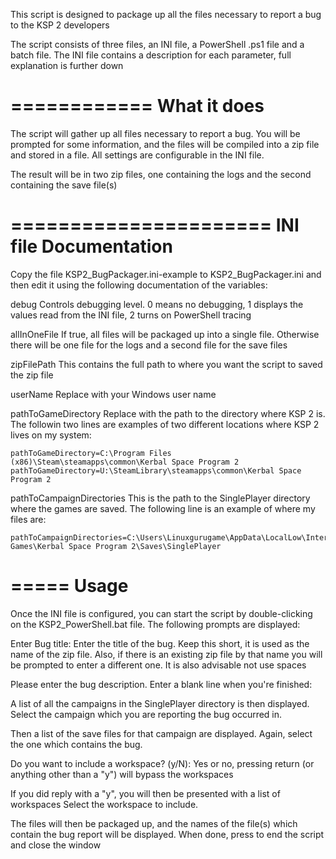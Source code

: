 This script is designed to package up all the files necessary to report
a bug to the KSP 2 developers

The script consists of three files, an INI file, a PowerShell .ps1 file and a batch file.  The 
INI file contains a description for each parameter, full explanation is further down

============
What it does
============
The script will gather up all files necessary to report a bug.  You will be prompted
for some information, and the files will be compiled into a zip file and stored
in a file.  All settings are configurable in the INI file.

The result will be in two zip files, one containing the logs and the second containing the save 
file(s)

======================
INI file Documentation
======================
Copy the file KSP2_BugPackager.ini-example to KSP2_BugPackager.ini and then edit it using
the following documentation of the variables:

debug                       Controls debugging level. 0 means no debugging, 1 displays
                            the values read from the INI file, 2 turns on PowerShell tracing
                            
allInOneFile                If true, all files will be packaged up into a single file.  Otherwise
                            there will be one file for the logs and a second file for the save files
                            
zipFilePath                 This contains the full path to where you want the script to saved   
                            the zip file

userName                    Replace with your Windows user name

pathToGameDirectory         Replace with the path to the directory where KSP 2 is.  The followin
                            two lines are examples of two different locations where KSP 2 lives on 
                            my system:

    pathToGameDirectory=C:\Program Files (x86)\Steam\steamapps\common\Kerbal Space Program 2
    pathToGameDirectory=U:\SteamLibrary\steamapps\common\Kerbal Space Program 2

pathToCampaignDirectories   This is the path to the SinglePlayer directory where the games are saved.
                            The following line is an example of where my files are:

    pathToCampaignDirectories=C:\Users\Linuxgurugame\AppData\LocalLow\Intercept Games\Kerbal Space Program 2\Saves\SinglePlayer

=====
Usage
=====
Once the INI file is configured, you can start the script by double-clicking on 
the KSP2_PowerShell.bat file.  The following prompts are displayed:

Enter Bug title:        Enter the title of the bug.  Keep this short, it is used as the name
                        of the zip file.  Also, if there is an existing zip file by that name
                        you will be prompted to enter a different one.  It is also advisable 
                        not use spaces

Please enter the bug description.  Enter a blank line when you're finished:

A list of all the campaigns in the SinglePlayer directory is then displayed.  Select
the campaign which you are reporting the bug occurred in.

Then a list of the save files for that campaign are displayed.  Again, select the one
which contains the bug.

Do you want to include a workspace? (y/N):  Yes or no, pressing return (or anything other than
                                            a "y") will bypass the workspaces
                                            
If you did reply with a "y", you will then be presented with a list of workspaces
Select the workspace to include.

The files will then be packaged up, and the names of the file(s) which contain the
bug report will be displayed.  When done, press <ENTER> to end the script and close the window
